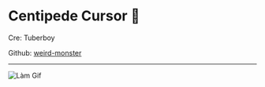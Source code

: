 # Centipede Cursor 🐛

Cre: Tuberboy 

Github: [weird-monster](https://github.com/tuberboy/weird-monster)

---

![Làm Gif](https://github.com/user-attachments/assets/5e167370-ff59-4cdd-9605-64e64f62a218)
